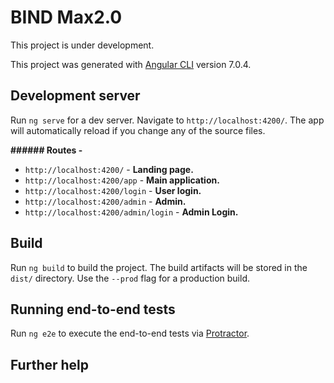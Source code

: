 # BIND  Max2.0

This project is under development.

This project was generated with [Angular CLI](https://github.com/angular/angular-cli) version 7.0.4.

## Development server

Run `ng serve` for a dev server. Navigate to `http://localhost:4200/`. The app will automatically reload if you change any of the source files.

**###### Routes -**

- `http://localhost:4200/` - **Landing page.**
- `http://localhost:4200/app` - **Main application.**
- `http://localhost:4200/login` - **User login.**
- `http://localhost:4200/admin` - **Admin.**
- `http://localhost:4200/admin/login` - **Admin Login.**

## Build

Run `ng build` to build the project. The build artifacts will be stored in the `dist/` directory. Use the `--prod` flag for a production build.


## Running end-to-end tests

Run `ng e2e` to execute the end-to-end tests via [Protractor](http://www.protractortest.org/).

## Further help
